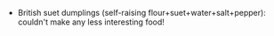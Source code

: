 * British suet dumplings (self-raising flour+suet+water+salt+pepper): couldn't make any less interesting food!


